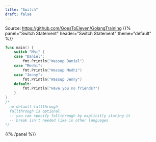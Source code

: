 ```yaml
---
title: "Switch"
draft: false
---
```


Source: https://github.com/GoesToEleven/GolangTraining
{{% panel="Switch Statement" header="Switch Statement" theme="default" %}}
```go
func main() {
	switch "Mhi" {
	case "Daniel":
		fmt.Println("Wassup Daniel")
	case "Medhi":
		fmt.Println("Wassup Medhi")
	case "Jenny":
		fmt.Println("Wassup Jenny")
	default:
		fmt.Println("Have you no friends?")
	}
}
/*
  no default fallthrough
  fallthrough is optional
  -- you can specify fallthrough by explicitly stating it
  -- break isn't needed like in other languages
*/
```
{{% /panel %}}